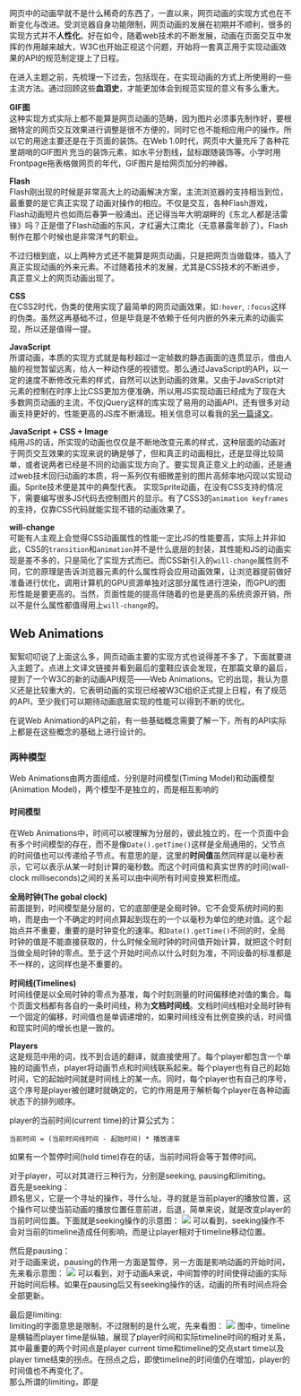 网页中的动画早就不是什么稀奇的东西了，一直以来，网页动画的实现方式也在不断变化与改进。受浏览器自身功能限制，网页动画的发展在初期并不顺利，很多的实现方式并不**人性化**。好在如今，随着web技术的不断发展，动画在页面交互中发挥的作用越来越大，W3C也开始正视这个问题，开始将一套真正用于实现动画效果的API的规范制定提上了日程。

在进入主题之前，先梳理一下过去，包括现在，在实现动画的方式上所使用的一些主流方法。通过回顾这些**血泪史**，才能更加体会到规范实现的意义有多么重大。

**GIF图**  
这种实现方式实际上都不能算是网页动画的范畴，因为图片必须事先制作好，要根据特定的网页交互效果进行调整是很不方便的，同时它也不能相应用户的操作。所以它的用途主要还是在于页面的装饰。在Web 1.0时代，网页中大量充斥了各种花里胡哨的GIF图片充当的装饰元素，如水平分割线，鼠标跟随装饰等。小学时用Frontpage拖表格做网页的年代，GIF图片是给网页加分的神器。

**Flash**  
Flash刚出现的时候是非常高大上的动画解决方案，主流浏览器的支持相当到位，最重要的是它真正实现了动画对操作的相应。不仅是交互，各种Flash游戏，Flash动画短片也如雨后春笋一般涌出。还记得当年大明湖畔的《东北人都是活雷锋》吗？正是借了Flash动画的东风，才红遍大江南北（无意暴露年龄了）。Flash制作在那个时候也是非常洋气的职业。

不过归根到底，以上两种方式还不能算是网页动画，只是把网页当做载体，插入了真正实现动画的外来元素。不过随着技术的发展，尤其是CSS技术的不断进步，真正意义上的网页动画出现了。

**CSS**  
在CSS2时代，伪类的使用实现了最简单的网页动画效果，如`:hover`, `:focus`这样的伪类。虽然这再基础不过，但是毕竟是不依赖于任何内嵌的外来元素的动画实现，所以还是值得一提。

**JavaScript**  
所谓动画，本质的实现方式就是每秒超过一定帧数的静态画面的连贯显示，借由人脑的视觉暂留远离，给人一种动作感的视错觉。那么通过JavaScript的API，以一定的速度不断修改元素的样式，自然可以达到动画的效果。又由于JavaScript对元素的控制在时序上比CSS更加方便准确，所以用JS实现动画已经成为了现在大多数网页动画的主流，不仅jQuery这样的库实现了易用的动画API，还有很多对动画支持更好的，性能更高的JS库不断涌现。相关信息可以看我的[另一篇译文](https://github.com/classicemi/blog/issues/3)。

**JavaScript + CSS + Image**  
纯用JS的话，所实现的动画也仅仅是不断地改变元素的样式，这种层面的动画对于网页交互效果的实现来说的确是够了，但和真正的动画相比，还是显得比较简单，或者说两者已经是不同的动画实现方向了。要实现真正意义上的动画，还是通过web技术回归动画的本质，将一系列仅有细微差别的图片高频率地闪现以实现动画。Sprite技术便是其中的典型代表。
实现Sprite动画，在没有CSS支持的情况下，需要编写很多JS代码去控制图片的显示。有了CSS3的`animation keyframes`的支持，仅靠CSS代码就能实现不错的动画效果了。

**will-change**  
可能有人主观上会觉得CSS动画属性的性能一定比JS的性能要高，实际上并非如此，CSS的`transition`和`animation`并不是什么底层的封装，其性能和JS的动画实现是差不多的，只是简化了实现方式而已。而CSS新引入的`will-change`属性则不同，它的原理是告诉浏览器元素的什么属性将会应用动画效果，让浏览器提前做好准备进行优化，调用计算机的GPU资源单独对这部分属性进行渲染，而GPU的图形性能是要更高的。当然，页面性能的提高伴随着的也是更高的系统资源开销，所以不是什么属性都值得用上`will-change`的。

## Web Animations
絮絮叨叨说了上面这么多，网页动画主要的实现方式也说得差不多了，下面就要进入主题了。点进上文译文链接并看到最后的童鞋应该会发现，在那篇文章的最后，提到了一个W3C的新的动画API规范——Web Animations。它的出现，我认为意义还是比较重大的，它表明动画的实现已经被W3C组织正式提上日程，有了规范的API，至少我们可以期待动画底层实现的性能可以得到不断的优化。

在说Web Animation的API之前，有一些基础概念需要了解一下，所有的API实际上都是在这些概念的基础上进行设计的。

### 两种模型
Web Animations由两方面组成，分别是时间模型(Timing Model)和动画模型(Animation Model)，两个模型不是独立的，而是相互影响的

#### 时间模型
在Web Animations中，时间可以被理解为分层的，彼此独立的，在一个页面中会有多个时间模型的存在，而不是像`Date().getTime()`这样是全局通用的，父节点的时间值也可以传递给子节点。有意思的是，这里的**时间值**虽然同样是以毫秒表示，它可以表示从某一时刻计算的毫秒数。而这个时间值和真实世界的时间(wall-clock milliseconds)之间的关系可以由中间所有时间变换累积而成。

**全局时钟(The gobal clock)**  
前面提到，时间模型是分层的，它的底部便是全局时钟。它不会受系统时间的影响，而是由一个不确定的时间点算起到现在的一个以毫秒为单位的绝对值。这个起始点并不重要，重要的是时钟变化的速率。和`Date().getTime()`不同的时，全局时钟的值是不能直接获取的，什么时候全局时钟的时间值开始计算，就把这个时刻当做全局时钟的零点。至于这个开始时间点以什么时刻为准，不同设备的标准都是不一样的，这同样也是不重要的。

**时间线(Timelines)**  
时间线便是以全局时钟的零点为基准，每个时刻测量的时间偏移绝对值的集合。每个页面文档都有各自的一条时间线，称为**文档时间线**。文档时间线相对全局时钟有一个固定的偏移，时间值也是单调递增的，如果时间线没有比例变换的话，时间值和现实时间的增长也是一致的。

**Players**  
这是规范中用的词，找不到合适的翻译，就直接使用了。每个player都包含一个单独的动画节点，player将动画节点和时间线联系起来。每个player也有自己的起始时间，它的起始时间就是时间线上的某一点。同时，每个player也有自己的序号，这个序号是player被创建时就确定的，它的作用是用于解析每个player在各种动画状态下的排列顺序。

player的当前时间(current time)的计算公式为：
```
当前时间 = (当前时间线时间 - 起始时间) * 播放速率
```
如果有一个暂停时间(hold time)存在的话，当前时间将会等于暂停时间。  

对于player，可以对其进行三种行为，分别是seeking, pausing和limiting。  
首先是seeking：  
顾名思义，它是一个寻址的操作，寻什么址，寻的就是当前player的播放位置，这个操作可以使当前动画的播放位置任意前进，后退，简单来说，就是改变player的当前时间位置。下面就是seeking操作的示意图：
![](images/web-animations/seeking.png)
可以看到，seeking操作不会对当前的timeline造成任何影响，而是让player相对于timeline移动位置。  

然后是pausing：  
对于动画来说，pausing的作用一方面是暂停，另一方面是影响动画的开始时间，先来看示意图：
![](images/web-animations/pausing.png)
可以看到，对于动画A来说，中间暂停的时间使得动画的实际开始时间后移。如果在pausing后又有seeking操作的话，动画的所有时间点将会全部更新。

最后是limiting:  
limiting的字面意思是限制，不过限制的是什么呢，先来看图：
![](images/web-animations/limiting.png)
图中，timeline是横轴而player time是纵轴，展现了player时间和实际timeline时间的相对关系，其中最重要的两个时间点是player current time和timeline的交点start time以及player time结束的拐点。在拐点之后，即使timeline的时间值仍在增加，player的时间值也不再变化了。  
那么所谓的limiting，即是